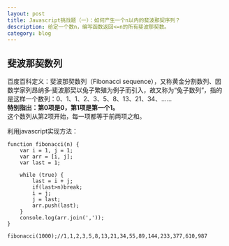 ```yaml
---
layout: post
title: Javascript挑战题（一）：如何产生一个n以内的斐波那契序列？
description: 给定一个数n，编写函数返回<=n的所有斐波那契数。
category: blog
---
```


## 斐波那契数列

百度百科定义：斐波那契数列（Fibonacci sequence），又称黄金分割数列、因数学家列昂纳多·斐波那契以兔子繁殖为例子而引入，故又称为“兔子数列”，指的是这样一个数列：0、1、1、2、3、5、8、13、21、34、……<br>
**特别指出：第0项是0，第1项是第一个1。**<br>
这个数列从第2项开始，每一项都等于前两项之和。

利用javascript实现方法：

    function fibonacci(n) {
        var i = 1, j = 1;
        var arr = [i, j];
        var last = 1;

        while (true) {
            last = i + j;
            if(last>n)break;
            i = j;
            j = last;
            arr.push(last);
        }
        console.log(arr.join(','));
    }

    fibonacci(1000);//1,1,2,3,5,8,13,21,34,55,89,144,233,377,610,987